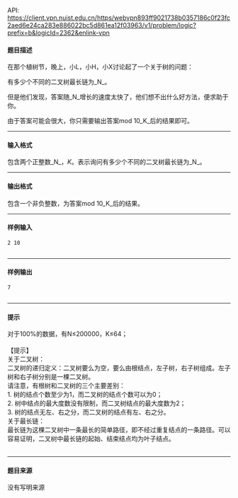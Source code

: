 API: https://client.vpn.nuist.edu.cn/https/webvpn893ff9021738b0357186c0f23fc2aed6e24ca283e886022bc5d861ea12f03963/v1/problem/logic?prefix=b&logicId=2362&enlink-vpn

#### 题目描述

在那个植树节，晚上，小L，小H，小X讨论起了一个关于树的问题：

有多少个不同的二叉树最长链为_N_。

但是他们发现，答案随_N_增长的速度太快了，他们想不出什么好方法，便求助于你。

由于答案可能会很大，你只需要输出答案mod 10_K_后的结果即可。

---

#### 输入格式

包含两个正整数_N_，_K_。表示询问有多少个不同的二叉树最长链为_N_。

---

#### 输出格式

包含一个非负整数，为答案mod 10_K_后的结果。

---

#### 样例输入
```
2 10
 

```

---

#### 样例输出
```
7
 

```

---

#### 提示

对于100%的数据，有N≤200000，K≤64；  
   
【提示】  
关于二叉树：  
二叉树的递归定义：二叉树要么为空，要么由根结点，左子树，右子树组成。左子树和右子树分别是一棵二叉树。  
请注意，有根树和二叉树的三个主要差别：  
1\. 树的结点个数至少为1，而二叉树的结点个数可以为0；  
2\. 树中结点的最大度数没有限制，而二叉树结点的最大度数为2；  
3\. 树的结点无左、右之分，而二叉树的结点有左、右之分。  
关于最长链：  
最长链为这棵二叉树中一条最长的简单路径，即不经过重复结点的一条路径。可以容易证明，二叉树中最长链的起始、结束结点均为叶子结点。  
 

  

---

#### 题目来源

没有写明来源